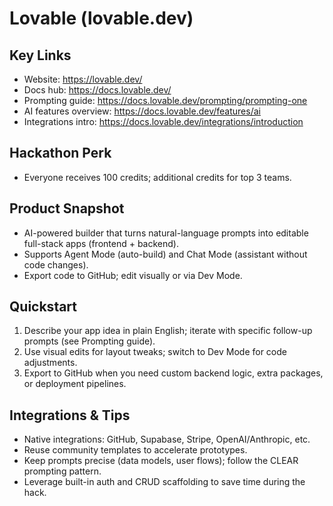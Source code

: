 # Lovable (lovable.dev)

## Key Links
- Website: https://lovable.dev/
- Docs hub: https://docs.lovable.dev/
- Prompting guide: https://docs.lovable.dev/prompting/prompting-one
- AI features overview: https://docs.lovable.dev/features/ai
- Integrations intro: https://docs.lovable.dev/integrations/introduction

## Hackathon Perk
- Everyone receives 100 credits; additional credits for top 3 teams.

## Product Snapshot
- AI-powered builder that turns natural-language prompts into editable full-stack apps (frontend + backend).
- Supports Agent Mode (auto-build) and Chat Mode (assistant without code changes).
- Export code to GitHub; edit visually or via Dev Mode.

## Quickstart
1. Describe your app idea in plain English; iterate with specific follow-up prompts (see Prompting guide).
2. Use visual edits for layout tweaks; switch to Dev Mode for code adjustments.
3. Export to GitHub when you need custom backend logic, extra packages, or deployment pipelines.

## Integrations & Tips
- Native integrations: GitHub, Supabase, Stripe, OpenAI/Anthropic, etc.
- Reuse community templates to accelerate prototypes.
- Keep prompts precise (data models, user flows); follow the CLEAR prompting pattern.
- Leverage built-in auth and CRUD scaffolding to save time during the hack.
